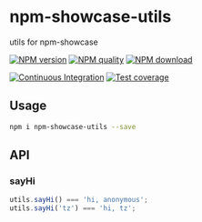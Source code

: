 # npm-showcase-utils

utils for npm-showcase

[![NPM version](https://img.shields.io/npm/v/npm-showcase-utils.svg?style=flat-square)](https://npmjs.org/package/npm-showcase-utils)
[![NPM quality](http://npm.packagequality.com/shield/npm-showcase-utils.svg?style=flat-square)](http://packagequality.com/#?package=npm-showcase-utils)
[![NPM download](https://img.shields.io/npm/dm/npm-showcase-utils.svg?style=flat-square)](https://npmjs.org/package/npm-showcase-utils)

[![Continuous Integration](https://github.com/atian25/npm-showcase-utils/workflows/Continuous%20integration/badge.svg)](https://github.com/atian25/npm-showcase-utils/actions?query=branch%3Amaster)
[![Test coverage](https://img.shields.io/codecov/c/github/atian25/npm-showcase-utils.svg?style=flat-square)](https://codecov.io/gh/atian25/npm-showcase-utils)

## Usage

```bash
npm i npm-showcase-utils --save
```

## API

### sayHi

```js
utils.sayHi() === 'hi, anonymous';
utils.sayHi('tz') === 'hi, tz';
```
